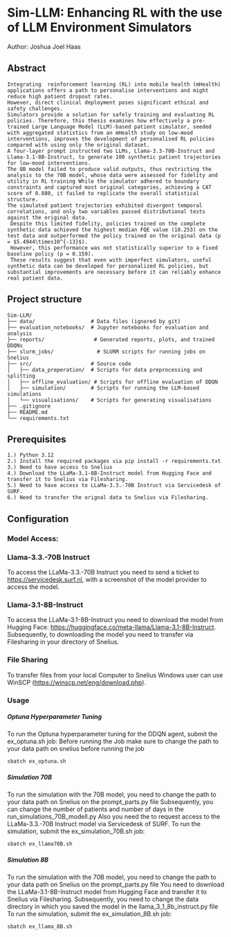 # Sim-LLM: Enhancing RL with the use of LLM Environment Simulators 
Author: Joshua Joel Haas


## Abstract 
```text
Integrating  reinforcement learning (RL) into mobile health (mHealth) applications offers a path to personalise interventions and might reduce high patient dropout rates. 
However, direct clinical deployment poses significant ethical and safety challenges. 
Simulators provide a solution for safely training and evaluating RL policies. Therefore, this thesis examines how effectively a pre-trained Large Language Model (LLM)-based patient simulator, seeded with aggregated statistics from an mHealth study on low-mood interventions, improves the development of personalised RL policies compared with using only the original dataset.
A four-layer prompt instructed two LLMs, Llama-3.3-70B-Instruct and Llama-3.1-8B-Instruct, to generate 100 synthetic patient trajectories for low-mood interventions. 
The 8B model failed to produce valid outputs, thus restricting the analysis to the 70B model, whose data were assessed for fidelity and utility in RL training While the simulator adhered to boundary constraints and captured most original categories, achieving a CAT score of 0.880, it failed to replicate the overall statistical structure. 
The simulated patient trajectories exhibited divergent temporal correlations, and only two variables passed distributional tests against the original data.
 Despite this limited fidelity, policies trained on the complete synthetic data achieved the highest median FQE value (10.253) on the test data and outperformed the policy trained on the original data (p = $5.4944\times10^{-13}$). 
 However, this performance was not statistically superior to a fixed baseline policy (p = 0.159). 
 These results suggest that even with imperfect simulators, useful synthetic data can be developed for personalized RL policies, but substantial improvements are necessary before it can reliably enhance real patient data. 
```
## Project structure

```text
Sim-LLM/
├── data/                  # Data files (ignored by git)
├── evaluation_notebooks/  # Jupyter notebooks for evaluation and analysis
├── reports/                # Generated reports, plots, and trained DDQNs
├── slurm_jobs/              # SLURM scripts for running jobs on Snelius
├── src/                   # Source code
│   ├── data_preperation/  # Scripts for data preprocessing and splitting
│   ├── offline_evaluation/ # Scripts for offline evaluation of DDQN 
│   ├── simulation/        # Scripts for running the LLM-based simulations
│   └── visualisations/    # Scripts for generating visualisations
├── .gitignore
├── README.md
└── requirements.txt
```
## Prerequisites
```text
1.) Python 3.12 
2.) Install the required packages via pip install -r requirements.txt 
3.) Need to have access to Snelius 
4.) Download the LLaMa-3.1-8B-Instruct model from Hugging Face and transfer it to Snelius via Filesharing. 
5.) Need to have access to LLaMa-3.3.-70B Instruct via Servicedesk of SURF. 
6.) Need to transfer the orignal data to Snelius via Filesharing.
```


## Configuration

### Model Access:

### Llama-3.3.-70B Instruct
To access the LLaMa-3.3.-70B Instruct you need to send a ticket to  https://servicedesk.surf.nl, with a screenshot of the model provider to access the model. 

### Llama-3.1-8B-Instruct
To access the LLaMa-3.1-8B-Instruct you need to download the model from Hugging Face: https://huggingface.co/meta-llama/Llama-3.1-8B-Instruct. Subsequently, to downloading the model you need to transfer via Filesharing in your directory of Snelius. 

### File Sharing 
To transfer files from your local Computer to Snelius Windows user can use WinSCP (https://winscp.net/eng/download.php).

### Usage 

##### Optuna Hyperparameter Tuning
To run the Optuna hyperparameter tuning for the DDQN agent, submit the ex_optuna.sh job:
Before running the Job make sure to change the path to your data path on snelius before running the job

```bash
sbatch ex_optuna.sh
```

##### Simulation 70B
To run the simulation with the 70B model, you need to change the path to your data path on Snelius on the prompt_parts.py file
Subsequently, you can change the number of patients and number of days in the run_simulations_70B_modell.py
Also you need the to request access to the LLaMa-3.3.-70B Instruct model via Servicedesk of SURF.
To run the simulation, submit the ex_simulation_70B.sh job:

```bash
sbatch ex_llama70B.sh
```

##### Simulation 8B
To run the simulation with the 70B model, you need to change the path to your data path on Snelius on the prompt_parts.py file
You need to download the LLaMa-3.1-8B-Instruct model from Hugging Face and transfer it to Snelius via Filesharing.
Subsequently, you need to change the data directory in which you saved the model in the llama_3_1_8b_instruct.py file
To run the simulation, submit the ex_simulation_8B.sh job:

```bash
sbatch ex_llama_8B.sh
```